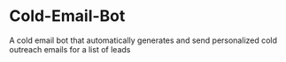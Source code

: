 # Cold-Email-Bot
A cold email bot that automatically generates and send personalized cold outreach emails for a list of leads
